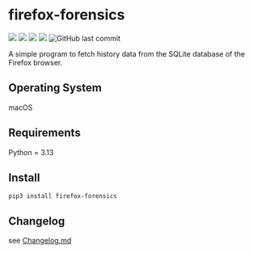 # firefox-forensics

![](https://img.shields.io/badge/python-%3E%3D%203.8-brightgreen) ![](https://img.shields.io/github/license/niftycode/firefox-forensics) ![](https://img.shields.io/github/issues/niftycode/firefox-forensics.svg?style=flat) ![](https://img.shields.io/pypi/v/firefox-forensics) ![GitHub last commit](https://img.shields.io/github/last-commit/niftycode/firefox-forensics)

A simple program to fetch history data from the SQLite database of the Firefox browser.

## Operating System

macOS

## Requirements

Python = 3.13

## Install

	pip3 install firefox-forensics

##  Changelog

see [Changelog.md](https://github.com/niftycode/firefox-forensics/blob/main/Changelog.md)
